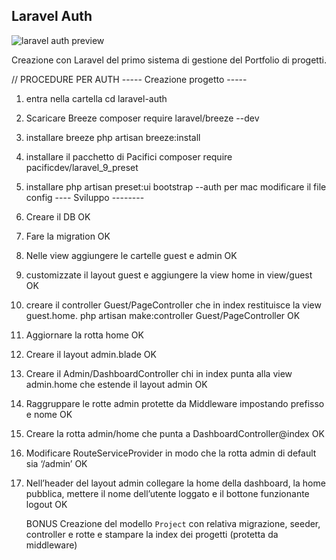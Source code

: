 ## Laravel Auth

![laravel auth preview](https://github.com/user-attachments/assets/987fad83-8117-469b-9d38-8f2122cb9cef)

Creazione con Laravel del primo sistema di gestione del Portfolio di progetti.

// PROCEDURE PER AUTH
----- Creazione progetto -----

1. entra nella cartella cd laravel-auth
2. Scaricare Breeze composer require laravel/breeze --dev
3. installare breeze php artisan breeze:install
4. installare il pacchetto di Pacifici composer require pacificdev/laravel_9_preset
5. installare php artisan preset:ui bootstrap --auth
per mac modificare il file config
---- Sviluppo --------

1. Creare il DB OK
2. Fare la migration OK
3. Nelle view aggiungere le cartelle guest e admin OK
4. customizzate il layout guest e aggiungere la view home in view/guest OK
5. creare il controller Guest/PageController che in index restituisce la view guest.home. php artisan make:controller Guest/PageController OK
6. Aggiornare la rotta home OK 
7. Creare il layout admin.blade OK
8. Creare il Admin/DashboardController chi in index punta alla view admin.home che estende il layout admin OK
9. Raggruppare le rotte admin protette da Middleware impostando prefisso e nome OK
10. Creare la rotta admin/home che punta a DashboardController@index OK
11. Modificare RouteServiceProvider in modo che la rotta admin di default sia ‘/admin’ OK
12. Nell’header del layout admin collegare la home della dashboard, la home pubblica, mettere il nome dell’utente loggato e il bottone funzionante logout OK
    
    BONUS
    Creazione del modello `Project` con relativa migrazione, seeder, controller e rotte e stampare la index dei progetti (protetta da middleware)
